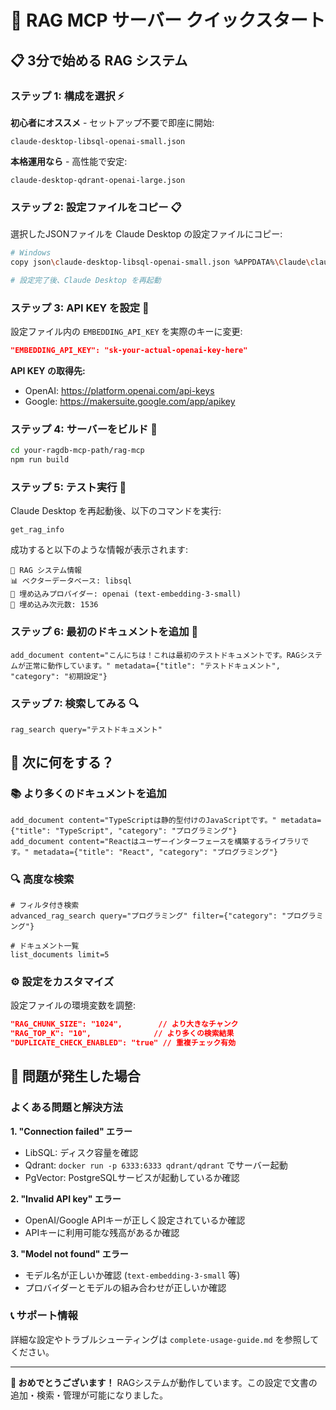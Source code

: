 # 🚀 RAG MCP サーバー クイックスタート

## 📋 3分で始める RAG システム

### ステップ 1: 構成を選択 ⚡

**初心者にオススメ** - セットアップ不要で即座に開始:
```
claude-desktop-libsql-openai-small.json
```

**本格運用なら** - 高性能で安定:
```
claude-desktop-qdrant-openai-large.json
```

### ステップ 2: 設定ファイルをコピー 📋

選択したJSONファイルを Claude Desktop の設定ファイルにコピー:

```bash
# Windows
copy json\claude-desktop-libsql-openai-small.json %APPDATA%\Claude\claude_desktop_config.json

# 設定完了後、Claude Desktop を再起動
```

### ステップ 3: API KEY を設定 🔑

設定ファイル内の `EMBEDDING_API_KEY` を実際のキーに変更:

```json
"EMBEDDING_API_KEY": "sk-your-actual-openai-key-here"
```

**API KEY の取得先:**
- OpenAI: https://platform.openai.com/api-keys
- Google: https://makersuite.google.com/app/apikey

### ステップ 4: サーバーをビルド 🔨

```bash
cd your-ragdb-mcp-path/rag-mcp
npm run build
```

### ステップ 5: テスト実行 🧪

Claude Desktop を再起動後、以下のコマンドを実行:

```
get_rag_info
```

成功すると以下のような情報が表示されます:
```
🔧 RAG システム情報
📊 ベクターデータベース: libsql
🧠 埋め込みプロバイダー: openai (text-embedding-3-small)
📐 埋め込み次元数: 1536
```

### ステップ 6: 最初のドキュメントを追加 📝

```
add_document content="こんにちは！これは最初のテストドキュメントです。RAGシステムが正常に動作しています。" metadata={"title": "テストドキュメント", "category": "初期設定"}
```

### ステップ 7: 検索してみる 🔍

```
rag_search query="テストドキュメント"
```

## 🎯 次に何をする？

### 📚 より多くのドキュメントを追加
```
add_document content="TypeScriptは静的型付けのJavaScriptです。" metadata={"title": "TypeScript", "category": "プログラミング"}
add_document content="Reactはユーザーインターフェースを構築するライブラリです。" metadata={"title": "React", "category": "プログラミング"}
```

### 🔍 高度な検索
```
# フィルタ付き検索
advanced_rag_search query="プログラミング" filter={"category": "プログラミング"}

# ドキュメント一覧
list_documents limit=5
```

### ⚙️ 設定をカスタマイズ
設定ファイルの環境変数を調整:
```json
"RAG_CHUNK_SIZE": "1024",        // より大きなチャンク
"RAG_TOP_K": "10",              // より多くの検索結果
"DUPLICATE_CHECK_ENABLED": "true" // 重複チェック有効
```

## 🚨 問題が発生した場合

### よくある問題と解決方法

**1. "Connection failed" エラー**
- LibSQL: ディスク容量を確認
- Qdrant: `docker run -p 6333:6333 qdrant/qdrant` でサーバー起動
- PgVector: PostgreSQLサービスが起動しているか確認

**2. "Invalid API key" エラー**  
- OpenAI/Google APIキーが正しく設定されているか確認
- APIキーに利用可能な残高があるか確認

**3. "Model not found" エラー**
- モデル名が正しいか確認 (`text-embedding-3-small` 等)
- プロバイダーとモデルの組み合わせが正しいか確認

### 📞 サポート情報

詳細な設定やトラブルシューティングは `complete-usage-guide.md` を参照してください。

---

**🎉 おめでとうございます！** RAGシステムが動作しています。この設定で文書の追加・検索・管理が可能になりました。 